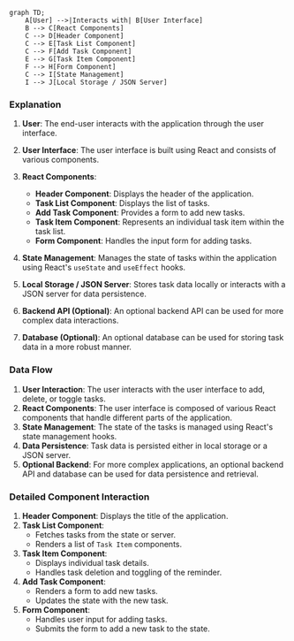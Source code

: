```mermaid
graph TD;
    A[User] -->|Interacts with| B[User Interface]
    B --> C[React Components]
    C --> D[Header Component]
    C --> E[Task List Component]
    C --> F[Add Task Component]
    E --> G[Task Item Component]
    F --> H[Form Component]
    C --> I[State Management]
    I --> J[Local Storage / JSON Server]
```

### Explanation

1. **User**: The end-user interacts with the application through the user interface.

2. **User Interface**: The user interface is built using React and consists of various components.

3. **React Components**:
   - **Header Component**: Displays the header of the application.
   - **Task List Component**: Displays the list of tasks.
   - **Add Task Component**: Provides a form to add new tasks.
   - **Task Item Component**: Represents an individual task item within the task list.
   - **Form Component**: Handles the input form for adding tasks.

4. **State Management**: Manages the state of tasks within the application using React's `useState` and `useEffect` hooks.

5. **Local Storage / JSON Server**: Stores task data locally or interacts with a JSON server for data persistence.

6. **Backend API (Optional)**: An optional backend API can be used for more complex data interactions.

7. **Database (Optional)**: An optional database can be used for storing task data in a more robust manner.

### Data Flow

1. **User Interaction**: The user interacts with the user interface to add, delete, or toggle tasks.
2. **React Components**: The user interface is composed of various React components that handle different parts of the application.
3. **State Management**: The state of the tasks is managed using React's state management hooks.
4. **Data Persistence**: Task data is persisted either in local storage or a JSON server.
5. **Optional Backend**: For more complex applications, an optional backend API and database can be used for data persistence and retrieval.

### Detailed Component Interaction

1. **Header Component**: Displays the title of the application.
2. **Task List Component**: 
   - Fetches tasks from the state or server.
   - Renders a list of `Task Item` components.
3. **Task Item Component**:
   - Displays individual task details.
   - Handles task deletion and toggling of the reminder.
4. **Add Task Component**:
   - Renders a form to add new tasks.
   - Updates the state with the new task.
5. **Form Component**:
   - Handles user input for adding tasks.
   - Submits the form to add a new task to the state.
